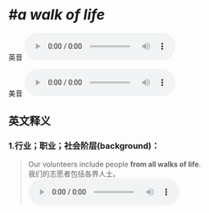 # ***\#a walk of life*** 
英音
<audio src="./media/a walk of life1_AAC.aac" controls="controls"></audio>

美音
<audio src="./media/a walk of life2_AAC.aac" controls="controls"></audio>



  

英文释义
---
### 1.**行业；职业；社会阶层(background)：**  

 > Our volunteers include people **from all walks of life**.  
 > 我们的志愿者包括各界人士。    
<audio src="./media/6-walk.aac" controls="controls"></audio>


